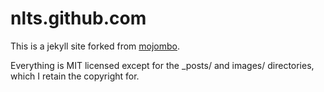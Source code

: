 nlts.github.com
===============

This is a jekyll site forked from [mojombo](https://github.com/mojombo/mojombo.github.com). 

Everything is MIT licensed except for the _posts/ and images/ directories, which I retain the copyright for. 
